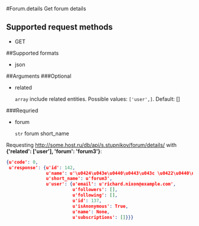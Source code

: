 #Forum.details
Get forum details

## Supported request methods 
* GET

##Supported formats
* json

##Arguments
###Optional
* related

   ```array``` include related entities. Possible values: ```['user',]```. Default: []


###Requried
* forum

   ```str``` forum short_name


Requesting http://some.host.ru/db/api/s.stupnikov/forum/details/ with **{'related': ['user'], 'forum': 'forum3'}**:
```json
{u'code': 0,
 u'response': {u'id': 142,
               u'name': u'\u0424\u043e\u0440\u0443\u043c \u0422\u0440\u0438',
               u'short_name': u'forum3',
               u'user': {u'email': u'richard.nixon@example.com',
                         u'followers': [],
                         u'following': [],
                         u'id': 137,
                         u'isAnonymous': True,
                         u'name': None,
                         u'subscriptions': []}}}
```
